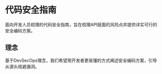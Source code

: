 # 代码安全指南

面向开发人员梳理的代码安全指南，旨在梳理API层面的风险点并提供详实可行的安全编码方案。



## 理念
基于DevSecOps理念，我们希望用开发者更易懂的方式阐述安全编码方案，引导从源头规避漏洞。

